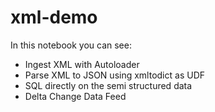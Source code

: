 # xml-demo

In this notebook you can see:
* Ingest XML with Autoloader
* Parse XML to  JSON using xmltodict as UDF
* SQL directly on the semi structured data
* Delta Change Data Feed
